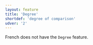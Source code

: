 ```yaml
---
layout: feature
title: 'Degree'
shortdef: 'degree of comparison'
udver: '2'
---
```


French does not have the  `Degree` feature.
<!-- Interlanguage links updated Út zář 29 18:40:53 CEST 2020 -->
